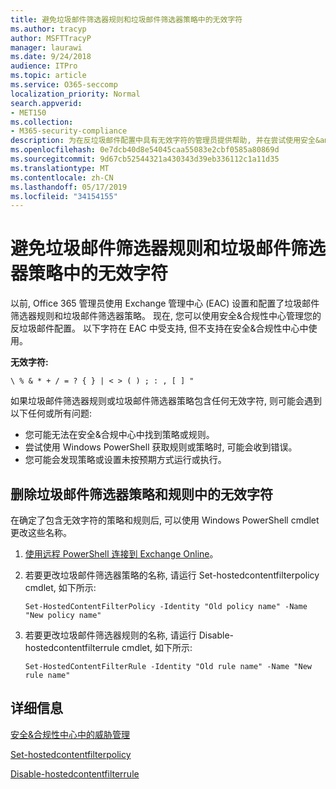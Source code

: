 ```yaml
---
title: 避免垃圾邮件筛选器规则和垃圾邮件筛选器策略中的无效字符
ms.author: tracyp
author: MSFTTracyP
manager: laurawi
ms.date: 9/24/2018
audience: ITPro
ms.topic: article
ms.service: O365-seccomp
localization_priority: Normal
search.appverid:
- MET150
ms.collection:
- M365-security-compliance
description: 为在反垃圾邮件配置中具有无效字符的管理员提供帮助, 并在尝试使用安全&amp;合规性中心时遇到问题。
ms.openlocfilehash: 0e7dcb40d8e54045caa55083e2cbf0585a80869d
ms.sourcegitcommit: 9d67cb52544321a430343d39eb336112c1a11d35
ms.translationtype: MT
ms.contentlocale: zh-CN
ms.lasthandoff: 05/17/2019
ms.locfileid: "34154155"
---
```

# <a name="avoid-invalid-characters-in-your-spam-filter-rules-and-spam-filter-policy"></a>避免垃圾邮件筛选器规则和垃圾邮件筛选器策略中的无效字符 

以前, Office 365 管理员使用 Exchange 管理中心 (EAC) 设置和配置了垃圾邮件筛选器规则和垃圾邮件筛选器策略。 现在, 您可以使用安全&amp;合规性中心管理您的反垃圾邮件配置。 以下字符在 EAC 中受支持, 但不支持在安全&amp;合规性中心中使用。  

**无效字符:**
  
```\ % & * + / = ? { } | < > ( ) ; : , [ ] "```

如果垃圾邮件筛选器规则或垃圾邮件筛选器策略包含任何无效字符, 则可能会遇到以下任何或所有问题:
- 您可能无法在安全&amp;合规中心中找到策略或规则。
- 尝试使用 Windows PowerShell 获取规则或策略时, 可能会收到错误。
- 您可能会发现策略或设置未按预期方式运行或执行。

## <a name="remove-the-invalid-characters-from-the-spam-filter-policy-and-rules"></a>删除垃圾邮件筛选器策略和规则中的无效字符

在确定了包含无效字符的策略和规则后, 可以使用 Windows PowerShell cmdlet 更改这些名称。 

1. [使用远程 PowerShell 连接到 Exchange Online](https://docs.microsoft.com/powershell/exchange/exchange-online/connect-to-exchange-online-powershell/connect-to-exchange-online-powershell?view=exchange-ps)。
    
2. 若要更改垃圾邮件筛选器策略的名称, 请运行 Set-hostedcontentfilterpolicy cmdlet, 如下所示:
    
    ```
    Set-HostedContentFilterPolicy -Identity "Old policy name" -Name "New policy name"
    ```  

3. 若要更改垃圾邮件筛选器规则的名称, 请运行 Disable-hostedcontentfilterrule cmdlet, 如下所示:
    
    ```
    Set-HostedContentFilterRule -Identity "Old rule name" -Name "New rule name"
    ```  

  
 ## <a name="for-more-information"></a>详细信息

[安全&amp;合规性中心中的威胁管理](threat-management.md)
  
[Set-hostedcontentfilterpolicy](https://docs.microsoft.com/powershell/module/exchange/antispam-antimalware/set-hostedcontentfilterpolicy?view=exchange-ps)

[Disable-hostedcontentfilterrule](https://docs.microsoft.com/powershell/module/exchange/antispam-antimalware/set-hostedcontentfilterrule?view=exchange-ps)
